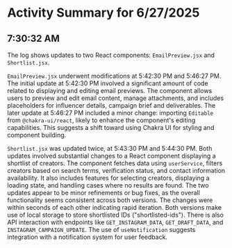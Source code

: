 # Activity Summary for 6/27/2025

## 7:30:32 AM
The log shows updates to two React components: `EmailPreview.jsx` and `Shortlist.jsx`.

`EmailPreview.jsx` underwent modifications at 5:42:30 PM and 5:46:27 PM.  The initial update at 5:42:30 PM involved a significant amount of code related to displaying and editing email previews. The component allows users to preview and edit email content, manage attachments, and includes placeholders for influencer details, campaign brief and deliverables. The later update at 5:46:27 PM included a minor change: importing `Editable` from `@chakra-ui/react`, likely to enhance the component's editing capabilities. This suggests a shift toward using Chakra UI for styling and component building.


`Shortlist.jsx` was updated twice, at 5:43:30 PM and 5:44:30 PM.  Both updates involved substantial changes to a React component displaying a shortlist of creators. The component fetches data using `userService`, filters creators based on search terms, verification status, and contact information availability.  It also includes features for selecting creators, displaying a loading state, and handling cases where no results are found. The two updates appear to be minor refinements or bug fixes, as the overall functionality seems consistent across both versions.  The changes were within seconds of each other indicating rapid iteration. Both versions make use of local storage to store shortlisted IDs ("shortlisted-ids").  There is also API interaction with endpoints like `GET_INSTAGRAM_DATA`, `GET_DRAFT_DATA`, and `INSTAGRAM_CAMPAIGN_UPDATE`.  The use of  `useNotification` suggests integration with a notification system for user feedback.

